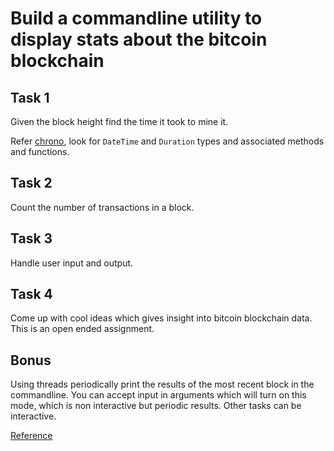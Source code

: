 # Build a commandline utility to display stats about the bitcoin blockchain

## Task 1

Given the block height find the time it took to mine it.

Refer [chrono](https://docs.rs/chrono/latest/chrono/), look for `DateTime` and `Duration` types
and associated methods and functions.

## Task 2

Count the number of transactions in a block.

## Task 3

Handle user input and output.

## Task 4

Come up with cool ideas which gives insight into bitcoin blockchain data.
This is an open ended assignment.

## Bonus

Using threads periodically print the results of the most recent block in the commandline.
You can accept input in arguments which will turn on this mode, which is non interactive but periodic
results.
Other tasks can be interactive.

[Reference](https://github.com/delcin-raj/rust_realm/tree/main/blockchain_analysis)